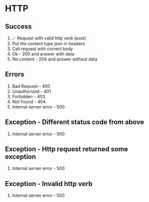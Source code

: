 # HTTP

## Success

1. ✅ Request with valid http verb (post)
2. Put the content type json in headers
3. Call request with correct body
4. Ok - 200 and answer with data
5. No content - 204 and answer without data

## Errors

1. Bad Request - 400
2. Unauthorized - 401
3. Forbidden - 403
4. Not Found - 404
5. Internal server error - 500

## Exception - Different status code from above
1. Internal server error - 500

## Exception - Http request returned some exception
1. Internal server error - 500

## Exception - Invalid http verb
1. Internal server error - 500